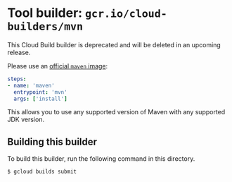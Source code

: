 # Tool builder: `gcr.io/cloud-builders/mvn`

This Cloud Build builder is deprecated and will be deleted in an upcoming
release.

Please use an [official `maven` image](https://hub.docker.com/_/maven/):

```yaml
steps:
- name: 'maven'
  entrypoint: 'mvn'
  args: ['install']
```

This allows you to use any supported version of Maven with any supported JDK
version.

## Building this builder

To build this builder, run the following command in this directory.

    $ gcloud builds submit
